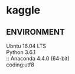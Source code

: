 <h1>kaggle</h1>
<h2>ENVIRONMENT</h2>
	<p>
		<a>Ubntu 16.04 LTS<a/><br>
		<a>Python 3.6.1</a><br>
		<a>:: Anaconda 4.4.0 (64-bit)</a><br>
		<a>coding:utf8</a>
	</p>
